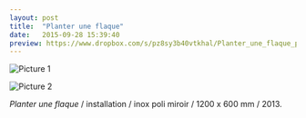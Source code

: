 ```yaml
---
layout: post
title:  "Planter une flaque"
date:   2015-09-28 15:39:40
preview: https://www.dropbox.com/s/pz8sy3b40vtkhal/Planter_une_flaque_preview.jpg?raw=1
---
```


![Picture 1](https://www.dropbox.com/s/pa1byuj6jmsd18w/Planter_une_flaque.jpg?raw=1)

![Picture 2](https://www.dropbox.com/s/oudu528hw0uaohv/Planter_flaque_detail_2013.jpg?raw=1)

<p style="text-align:justify">
<span style="font-style: italic;">Planter une flaque</span>   / installation / inox poli miroir / 1200 x 600 mm / 2013.
</p>